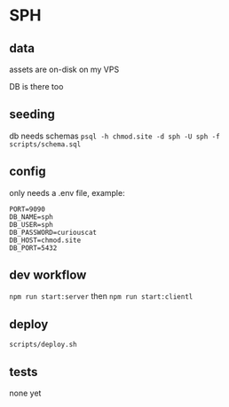 # SPH

## data
assets are on-disk on my VPS

DB is there too

## seeding
db needs schemas `psql -h chmod.site -d sph -U sph -f scripts/schema.sql`

## config
only needs a .env file, example:
```
PORT=9090
DB_NAME=sph
DB_USER=sph
DB_PASSWORD=curiouscat
DB_HOST=chmod.site
DB_PORT=5432
```

## dev workflow
`npm run start:server` then `npm run start:clientl`

## deploy
`scripts/deploy.sh`

## tests
none yet
